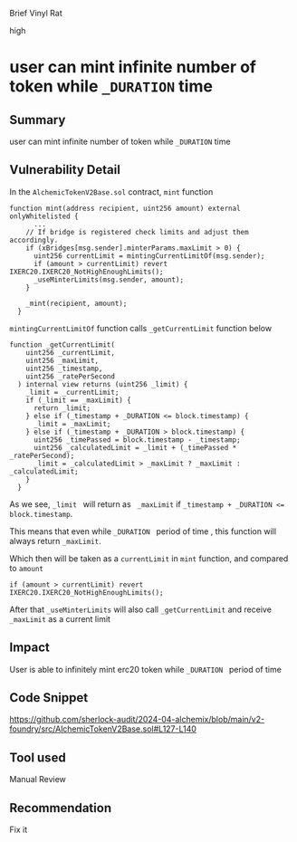 Brief Vinyl Rat

high

# user can mint infinite number of token while `_DURATION` time

## Summary
user can mint infinite number of token while `_DURATION` time

## Vulnerability Detail
In the `AlchemicTokenV2Base.sol` contract, `mint` function 
```solidity
function mint(address recipient, uint256 amount) external onlyWhitelisted {
      ...
    // If bridge is registered check limits and adjust them accordingly.
    if (xBridges[msg.sender].minterParams.maxLimit > 0) {
      uint256 currentLimit = mintingCurrentLimitOf(msg.sender);
      if (amount > currentLimit) revert IXERC20.IXERC20_NotHighEnoughLimits();
      _useMinterLimits(msg.sender, amount);
    }

    _mint(recipient, amount);
  }
```
`mintingCurrentLimitOf` function calls `_getCurrentLimit` function below 
```solidity
function _getCurrentLimit(
    uint256 _currentLimit,
    uint256 _maxLimit,
    uint256 _timestamp,
    uint256 _ratePerSecond
  ) internal view returns (uint256 _limit) {
    _limit = _currentLimit;
    if (_limit == _maxLimit) {
      return _limit;
    } else if (_timestamp + _DURATION <= block.timestamp) {
      _limit = _maxLimit;
    } else if (_timestamp + _DURATION > block.timestamp) {
      uint256 _timePassed = block.timestamp - _timestamp;
      uint256 _calculatedLimit = _limit + (_timePassed * _ratePerSecond);
      _limit = _calculatedLimit > _maxLimit ? _maxLimit : _calculatedLimit;
    }
  }
```

As we see,  `_limit ` will return as ` _maxLimit` if `_timestamp + _DURATION <= block.timestamp`.

This means that even while `_DURATION ` period of time , this function will always return `_maxLimit`.

Which then will be taken as a `currentLimit` in `mint` function, and compared to `amount`
```solidity
if (amount > currentLimit) revert IXERC20.IXERC20_NotHighEnoughLimits();
```

After that `_useMinterLimits` will also call `_getCurrentLimit` and receive `_maxLimit` as a current limit

## Impact
User is able to infinitely mint erc20 token while `_DURATION ` period of time

## Code Snippet
https://github.com/sherlock-audit/2024-04-alchemix/blob/main/v2-foundry/src/AlchemicTokenV2Base.sol#L127-L140

## Tool used

Manual Review

## Recommendation
Fix it